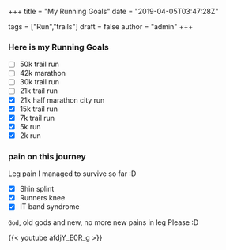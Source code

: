 +++
title = "My Running Goals"
date = "2019-04-05T03:47:28Z"

tags = ["Run","trails"]
draft = false
author = "admin"
+++

### Here is my Running Goals

- [ ] 50k trail run
- [ ] 42k marathon
- [ ] 30k trail run
- [ ] 21k trail run
- [x] 21k half marathon city run
- [x] 15k trail run
- [x] 7k trail run
- [x] 5k run
- [x] 2k run

### pain on this journey

Leg pain I managed to survive so far :D

- [x] Shin splint
- [x] Runners knee
- [x] IT band syndrome

`God`, old gods and new, no more new pains in leg Please :D

{{< youtube afdjY_E0R_g >}}
